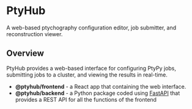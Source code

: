# PtyHub

A web-based ptychography configuration editor, job submitter, and reconstruction viewer.

## Overview

PtyHub provides a web-based interface for configuring PtyPy jobs, submitting
jobs to a cluster, and viewing the results in real-time.

- **@ptyhub/frontend** - a React app that containing the web interface.
- **@ptyhub/backend** - a Python package coded using
  [FastAPI](https://fastapi.tiangolo.com/) that provides a REST API for all the functions of the frontend

